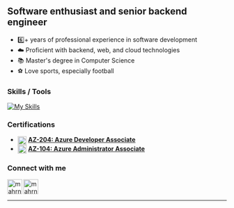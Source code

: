 ## Software enthusiast and senior backend engineer

- 6️⃣+ years of professional experience in software development
- ☁️ Proficient with backend, web, and cloud technologies
- 📚 Master's degree in Computer Science
- ⚽ Love sports, especially football

### Skills / Tools

[![My Skills](https://skillicons.dev/icons?i=cs,dotnet,postgres,azure,aws,docker,kubernetes,git,rider)](https://skillicons.dev)

### Certifications

- <img target="_blank" align="center" alt="mahrncic | Microsoft" width="20px" src="https://cdn.pixabay.com/photo/2013/02/12/09/07/microsoft-80660_960_720.png" /> [**AZ-204: Azure Developer Associate**](https://learn.microsoft.com/en-us/users/markohrni-9688/credentials/6b995514e4d1970e)
- <img target="_blank" align="center" alt="mahrncic | Microsoft" width="20px" src="https://cdn.pixabay.com/photo/2013/02/12/09/07/microsoft-80660_960_720.png" /> [**AZ-104: Azure Administrator Associate**](https://learn.microsoft.com/api/credentials/share/en-us/MarkoHrni-9688/EEE96BA097CFCD0F?sharingId=9BACBDBCCAFADC9A)

### Connect with me

[<img target="_blank" align="left" alt="mahrncic | LinkedIn" width="34px" src="https://raw.githubusercontent.com/rahuldkjain/github-profile-readme-generator/master/src/images/icons/Social/linked-in-alt.svg" />][linkedin]
[<img target="_blank" align="left" alt="mahrncic | Gmail" width="34px" src="https://cdn-icons-png.flaticon.com/512/5968/5968534.png" />][gmail]

<br />
<br />

---

[linkedin]: https://www.linkedin.com/in/marko-hrncic
[gmail]: mailto:mahrncic@gmail.com
